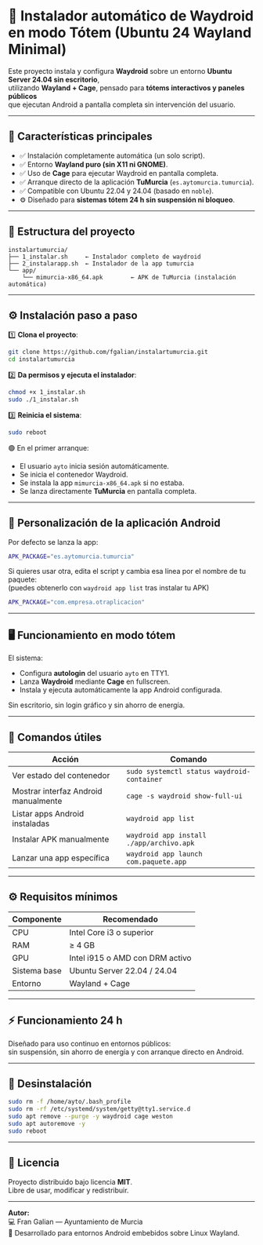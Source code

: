 <!--
==============================================================
📦 Proyecto: Instalador automático de Waydroid + App TuMurcia
👤 Autor: Fran Galian — Ayuntamiento de Murcia
🏷️ Versión: 0.0.1 (release 20251026)
📅 Fecha de publicación: 26 de octubre de 2025
📝 Descripción:
     Instalador minimalista para Ubuntu 24 Wayland Server que
     configura Waydroid en modo tótem (pantalla completa) y lanza
     automáticamente la aplicación Android "TuMurcia" al arranque.
==============================================================
-->

# 🚀 Instalador automático de Waydroid en modo Tótem (Ubuntu 24 Wayland Minimal)

Este proyecto instala y configura **Waydroid** sobre un entorno **Ubuntu Server 24.04 sin escritorio**,  
utilizando **Wayland + Cage**, pensado para **tótems interactivos y paneles públicos**  
que ejecutan Android a pantalla completa sin intervención del usuario.

---

## 🧩 Características principales

- ✅ Instalación completamente automática (un solo script).  
- ✅ Entorno **Wayland puro (sin X11 ni GNOME)**.  
- ✅ Uso de **Cage** para ejecutar Waydroid en pantalla completa.  
- ✅ Arranque directo de la aplicación **TuMurcia** (`es.aytomurcia.tumurcia`).  
- ✅ Compatible con Ubuntu 22.04 y 24.04 (basado en `noble`).  
- ⚙️ Diseñado para **sistemas tótem 24 h sin suspensión ni bloqueo**.

---

## 🧱 Estructura del proyecto

```
instalartumurcia/
├── 1_instalar.sh     ← Instalador completo de waydroid
├── 2_instalarapp.sh  ← Instalador de la app tumurcia
└── app/
    └── mimurcia-x86_64.apk        ← APK de TuMurcia (instalación automática)
```

---

## ⚙️ Instalación paso a paso

1️⃣ **Clona el proyecto**:

```bash
git clone https://github.com/fgalian/instalartumurcia.git
cd instalartumurcia
```

2️⃣ **Da permisos y ejecuta el instalador**:

```bash
chmod +x 1_instalar.sh
sudo ./1_instalar.sh
```

3️⃣ **Reinicia el sistema**:

```bash
sudo reboot
```

🟢 En el primer arranque:
- El usuario `ayto` inicia sesión automáticamente.  
- Se inicia el contenedor Waydroid.  
- Se instala la app `mimurcia-x86_64.apk` si no estaba.  
- Se lanza directamente **TuMurcia** en pantalla completa.

---

## 🧠 Personalización de la aplicación Android

Por defecto se lanza la app:

```bash
APK_PACKAGE="es.aytomurcia.tumurcia"
```

Si quieres usar otra, edita el script y cambia esa línea por el nombre de tu paquete:  
(puedes obtenerlo con `waydroid app list` tras instalar tu APK)

```bash
APK_PACKAGE="com.empresa.otraplicacion"
```

---

## 🖥️ Funcionamiento en modo tótem

El sistema:
- Configura **autologin** del usuario `ayto` en TTY1.  
- Lanza **Waydroid** mediante **Cage** en fullscreen.  
- Instala y ejecuta automáticamente la app Android configurada.  

Sin escritorio, sin login gráfico y sin ahorro de energía.

---

## 🔧 Comandos útiles

| Acción | Comando |
|--------|----------|
| Ver estado del contenedor | `sudo systemctl status waydroid-container` |
| Mostrar interfaz Android manualmente | `cage -s waydroid show-full-ui` |
| Listar apps Android instaladas | `waydroid app list` |
| Instalar APK manualmente | `waydroid app install ./app/archivo.apk` |
| Lanzar una app específica | `waydroid app launch com.paquete.app` |

---

## ⚙️ Requisitos mínimos

| Componente | Recomendado |
|-------------|-------------|
| CPU | Intel Core i3 o superior |
| RAM | ≥ 4 GB |
| GPU | Intel i915 o AMD con DRM activo |
| Sistema base | Ubuntu Server 22.04 / 24.04 |
| Entorno | Wayland + Cage |

---

## ⚡ Funcionamiento 24 h

Diseñado para uso continuo en entornos públicos:  
sin suspensión, sin ahorro de energía y con arranque directo en Android.

---

## 🧰 Desinstalación

```bash
sudo rm -f /home/ayto/.bash_profile
sudo rm -rf /etc/systemd/system/getty@tty1.service.d
sudo apt remove --purge -y waydroid cage weston
sudo apt autoremove -y
sudo reboot
```

---

## 📜 Licencia

Proyecto distribuido bajo licencia **MIT**.  
Libre de usar, modificar y redistribuir.

---

**Autor:**  
💻 Fran Galian — Ayuntamiento de Murcia  
🧠 Desarrollado para entornos Android embebidos sobre Linux Wayland.
